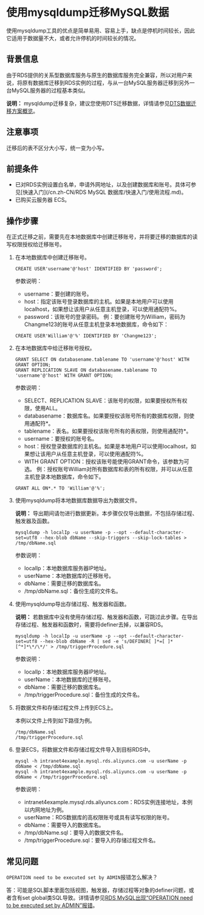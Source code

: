 # 使用mysqldump迁移MySQL数据

使用mysqldump工具的优点是简单易用、容易上手，缺点是停机时间较长，因此它适用于数据量不大，或者允许停机的时间较长的情况。

## 背景信息

由于RDS提供的关系型数据库服务与原生的数据库服务完全兼容，所以对用户来说，将原有数据库迁移到RDS实例的过程，与从一台MySQL服务器迁移到另外一台MySQL服务器的过程基本类似。

**说明：** mysqldump迁移复杂，建议您使用DTS迁移数据，详情请参见[DTS数据迁移方案概览](/cn.zh-CN/数据迁移/DTS数据迁移方案概览.md)。

## 注意事项

迁移后的表不区分大小写，统一变为小写。

## 前提条件

-   已对RDS实例设置白名单，申请外网地址，以及创建数据库和账号。具体可参见[快速入门](/cn.zh-CN/RDS MySQL 数据库/快速入门/使用流程.md)。
-   已购买云服务器 ECS。

## 操作步骤

在正式迁移之前，需要先在本地数据库中创建迁移账号，并将要迁移的数据库的读写权限授权给迁移账号。

1.  在本地数据库中创建迁移账号。

    ```
    CREATE USER'username'@'host' IDENTIFIED BY 'password';
    ```

    参数说明：

    -   username：要创建的账号。
    -   host：指定该账号登录数据库的主机。如果是本地用户可以使用localhost，如果想让该用户从任意主机登录，可以使用通配符%。
    -   password：该账号的登录密码。
    例：要创建账号为William，密码为Changme123的账号从任意主机登录本地数据库，命令如下：

    ```
    CREATE USER'William'@'%' IDENTIFIED BY 'Changme123';
    ```

2.  在本地数据库中给迁移账号授权。

    ```
    GRANT SELECT ON databasename.tablename TO 'username'@'host' WITH GRANT OPTION;
    GRANT REPLICATION SLAVE ON databasename.tablename TO 'username'@'host' WITH GRANT OPTION;
    ```

    参数说明：

    -   SELECT、REPLICATION SLAVE：该账号的权限，如果要授权所有权限，使用ALL。
    -   databasename：数据库名。如果要授权该账号所有的数据库权限，则使用通配符\*。
    -   tablename：表名。如果要授权该账号所有的表权限，则使用通配符\*。
    -   username：要授权的账号名。
    -   host：授权登录数据库的主机名。如果是本地用户可以使用localhost，如果想让该用户从任意主机登录，可以使用通配符%。
    -   WITH GRANT OPTION：授权该账号能使用GRANT命令，该参数为可选。
    例：授权账号William对所有数据库和表的所有权限，并可以从任意主机登录本地数据库，命令如下。

    ```
    GRANT ALL ON*.* TO 'William'@'%';
    ```

3.  使用mysqldump将本地数据库数据导出为数据文件。

    **说明：** 导出期间请勿进行数据更新。本步骤仅仅导出数据，不包括存储过程、触发器及函数。

    ```
    mysqldump -h localIp -u userName -p --opt --default-character-set=utf8 --hex-blob dbName --skip-triggers --skip-lock-tables > /tmp/dbName.sql
    ```

    参数说明：

    -   localIp：本地数据库服务器IP地址。
    -   userName：本地数据库的迁移账号。
    -   dbName：需要迁移的数据库名。
    -   /tmp/dbName.sql：备份生成的文件名。
4.  使用mysqldump导出存储过程、触发器和函数。

    **说明：** 若数据库中没有使用存储过程、触发器和函数，可跳过此步骤。在导出存储过程、触发器和函数时，需要将definer去掉，以兼容RDS。

    ```
    mysqldump -h localIp -u userName -p --opt --default-character-set=utf8 --hex-blob dbName -R | sed -e 's/DEFINER[ ]*=[ ]*[^*]*\*/\*/' > /tmp/triggerProcedure.sql
    ```

    参数说明：

    -   localIp：本地数据库服务器IP地址。
    -   userName：本地数据库的迁移账号。
    -   dbName：需要迁移的数据库名。
    -   /tmp/triggerProcedure.sql：备份生成的文件名。
5.  将数据文件和存储过程文件上传到ECS上。

    本例以文件上传到如下路径为例。

    ```
    /tmp/dbName.sql
    /tmp/triggerProcedure.sql
    ```

6.  登录ECS，将数据文件和存储过程文件导入到目标RDS中。

    ```
    mysql -h intranet4example.mysql.rds.aliyuncs.com -u userName -p dbName < /tmp/dbName.sql
    mysql -h intranet4example.mysql.rds.aliyuncs.com -u userName -p dbName < /tmp/triggerProcedure.sql
    ```

    参数说明：

    -   intranet4example.mysql.rds.aliyuncs.com：RDS实例连接地址，本例以内网地址为例。
    -   userName：RDS数据库的高权限账号或具有读写权限的账号。
    -   dbName：需要导入的数据库名。
    -   /tmp/dbName.sql：要导入的数据文件名。
    -   /tmp/triggerProcedure.sql：要导入的存储过程文件名。

## 常见问题

`OPERATION need to be executed set by ADMIN`报错怎么解决？

答：可能是SQL脚本里面包括视图，触发器，存储过程等对象的definer问题，或者含有set global类SQL导致。详情请参见[RDS MySQL出现“OPERATION need to be executed set by ADMIN”报错](~~41701~~)。

